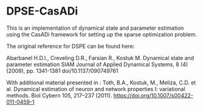 # DPSE-CasADi
This is an implementation of dynamical state and parameter estimation using the CasADi framework for setting up the sparse optimization problem.

The original reference for DSPE can be found here:

Abarbanel H.D.I., Creveling D.R., Farsian R., Kostuk M.
Dynamical state and parameter estimation
SIAM Journal of Applied Dynamical Systems, 8 (4) (2009), pp. 1341-1381
doi/10.1137/090749761

With additional material presented in :
Toth, B.A., Kostuk, M., Meliza, C.D. et al. Dynamical estimation of neuron and network properties I: variational methods. Biol Cybern 105, 217–237 (2011). https://doi.org/10.1007/s00422-011-0459-1

